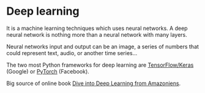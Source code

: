 # Deep learning 

It is a machine learning techniques which uses neural networks. A deep neural network is nothing more than a neural network with many layers.

Neural networks input and output can be an image, a series of numbers that could represent text, audio, or another time series...

The two most Python frameworks for deep learning are [TensorFlow/Keras](https://www.tensorflow.org/) (Google) or [PyTorch](../coding/pytorch.md) (Facebook).

Big source of online book [Dive into Deep Learning from Amazoniens](https://d2l.ai).
